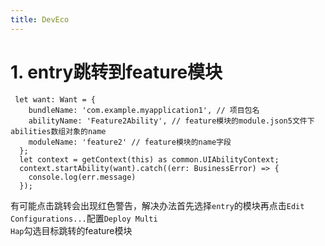 ```yaml
---
title: DevEco
---
```

# 1. entry跳转到feature模块
  ```ets
   let want: Want = {
      bundleName: 'com.example.myapplication1', // 项目包名
      abilityName: 'Feature2Ability', // feature模块的module.json5文件下abilities数组对象的name
      moduleName: 'feature2' // feature模块的name字段
    };
    let context = getContext(this) as common.UIAbilityContext;
    context.startAbility(want).catch((err: BusinessError) => {
      console.log(err.message)
    });
  ```
  有可能点击跳转会出现红色警告，解决办法首先选择<code>entry</code>的模块再点击<code>Edit Configurations...</code>配置<code>Deploy Multi Hap</code>勾选目标跳转的feature模块


